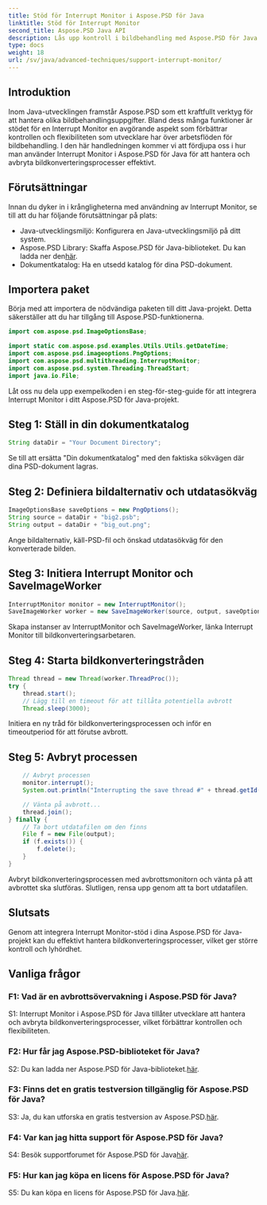 ```yaml
---
title: Stöd för Interrupt Monitor i Aspose.PSD för Java
linktitle: Stöd för Interrupt Monitor
second_title: Aspose.PSD Java API
description: Lås upp kontroll i bildbehandling med Aspose.PSD för Java. Lär dig att avbryta processer för flexibla arbetsflöden.
type: docs
weight: 18
url: /sv/java/advanced-techniques/support-interrupt-monitor/
---
```

## Introduktion

Inom Java-utvecklingen framstår Aspose.PSD som ett kraftfullt verktyg för att hantera olika bildbehandlingsuppgifter. Bland dess många funktioner är stödet för en Interrupt Monitor en avgörande aspekt som förbättrar kontrollen och flexibiliteten som utvecklare har över arbetsflöden för bildbehandling. I den här handledningen kommer vi att fördjupa oss i hur man använder Interrupt Monitor i Aspose.PSD för Java för att hantera och avbryta bildkonverteringsprocesser effektivt.

## Förutsättningar

Innan du dyker in i krångligheterna med användning av Interrupt Monitor, se till att du har följande förutsättningar på plats:

- Java-utvecklingsmiljö: Konfigurera en Java-utvecklingsmiljö på ditt system.
-  Aspose.PSD Library: Skaffa Aspose.PSD för Java-biblioteket. Du kan ladda ner den[här](https://releases.aspose.com/psd/java/).
- Dokumentkatalog: Ha en utsedd katalog för dina PSD-dokument.

## Importera paket

Börja med att importera de nödvändiga paketen till ditt Java-projekt. Detta säkerställer att du har tillgång till Aspose.PSD-funktionerna.

```java
import com.aspose.psd.ImageOptionsBase;

import static com.aspose.psd.examples.Utils.Utils.getDateTime;
import com.aspose.psd.imageoptions.PngOptions;
import com.aspose.psd.multithreading.InterruptMonitor;
import com.aspose.psd.system.Threading.ThreadStart;
import java.io.File;
```

Låt oss nu dela upp exempelkoden i en steg-för-steg-guide för att integrera Interrupt Monitor i ditt Aspose.PSD för Java-projekt.

## Steg 1: Ställ in din dokumentkatalog

```java
String dataDir = "Your Document Directory";
```

Se till att ersätta "Din dokumentkatalog" med den faktiska sökvägen där dina PSD-dokument lagras.

## Steg 2: Definiera bildalternativ och utdatasökväg

```java
ImageOptionsBase saveOptions = new PngOptions();
String source = dataDir + "big2.psb";
String output = dataDir + "big_out.png";
```

Ange bildalternativ, käll-PSD-fil och önskad utdatasökväg för den konverterade bilden.

## Steg 3: Initiera Interrupt Monitor och SaveImageWorker

```java
InterruptMonitor monitor = new InterruptMonitor();
SaveImageWorker worker = new SaveImageWorker(source, output, saveOptions, monitor);
```

Skapa instanser av InterruptMonitor och SaveImageWorker, länka Interrupt Monitor till bildkonverteringsarbetaren.

## Steg 4: Starta bildkonverteringstråden

```java
Thread thread = new Thread(worker.ThreadProc());
try {
    thread.start();
    // Lägg till en timeout för att tillåta potentiella avbrott
    Thread.sleep(3000);
```

Initiera en ny tråd för bildkonverteringsprocessen och inför en timeoutperiod för att förutse avbrott.

## Steg 5: Avbryt processen

```java
    // Avbryt processen
    monitor.interrupt();
    System.out.println("Interrupting the save thread #" + thread.getId() + " at " + getDateTime().toString());

    // Vänta på avbrott...
    thread.join();
} finally {
    // Ta bort utdatafilen om den finns
    File f = new File(output);
    if (f.exists()) {
        f.delete();
    }
}
```

Avbryt bildkonverteringsprocessen med avbrottsmonitorn och vänta på att avbrottet ska slutföras. Slutligen, rensa upp genom att ta bort utdatafilen.

## Slutsats

Genom att integrera Interrupt Monitor-stöd i dina Aspose.PSD för Java-projekt kan du effektivt hantera bildkonverteringsprocesser, vilket ger större kontroll och lyhördhet.

## Vanliga frågor

### F1: Vad är en avbrottsövervakning i Aspose.PSD för Java?

S1: Interrupt Monitor i Aspose.PSD för Java tillåter utvecklare att hantera och avbryta bildkonverteringsprocesser, vilket förbättrar kontrollen och flexibiliteten.

### F2: Hur får jag Aspose.PSD-biblioteket för Java?

S2: Du kan ladda ner Aspose.PSD för Java-biblioteket.[här](https://releases.aspose.com/psd/java/).

### F3: Finns det en gratis testversion tillgänglig för Aspose.PSD för Java?

 S3: Ja, du kan utforska en gratis testversion av Aspose.PSD.[här](https://releases.aspose.com/).

### F4: Var kan jag hitta support för Aspose.PSD för Java?

 S4: Besök supportforumet för Aspose.PSD för Java[här](https://forum.aspose.com/c/psd/34).

### F5: Hur kan jag köpa en licens för Aspose.PSD för Java?

 S5: Du kan köpa en licens för Aspose.PSD för Java.[här](https://purchase.aspose.com/buy).